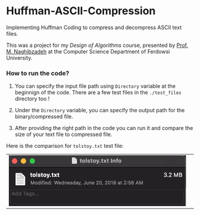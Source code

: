 # Huffman-ASCII-Compression
Implementing Huffman Coding to compress and decompress ASCII text files.

This was a project for my <i>Design of Algorithms</i> course, presented by <a href="https://scholar.google.com/citations?user=7IWqCdsAAAAJ&hl=en">Prof. M. Naghibzadeh</a> at the Computer Science Department of Ferdowsi University.

<h3>How to run the code?</h3>

1. You can specify the input file path using <code>Directory</code> variable at the beginnign of the code. There are a few test files in the <code>./test_files</code> directory too !

2. Under the <code>Directory</code> variable, you can specify the output path for the binary/compressed file.


3. After providing the right path in the code you can run it and compare the size of your text file to compressed file.

Here is the comparison for <code>tolstoy.txt</code> test file:
<table>
  <tr>
    <td>
      <img src="https://github.com/armanghoreshi/Huffman-ASCII-Compression/blob/main/readme_images/Screen%20Shot%202021-02-24%20at%201.05.35%20PM.png">
    </td>
    <td>
    </td>
  </tr>
</table>
